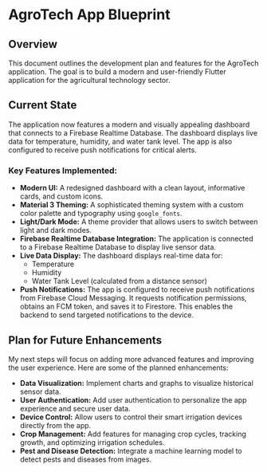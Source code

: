 # AgroTech App Blueprint

## Overview

This document outlines the development plan and features for the AgroTech application. The goal is to build a modern and user-friendly Flutter application for the agricultural technology sector.

## Current State

The application now features a modern and visually appealing dashboard that connects to a Firebase Realtime Database. The dashboard displays live data for temperature, humidity, and water tank level. The app is also configured to receive push notifications for critical alerts.

### Key Features Implemented:

*   **Modern UI:** A redesigned dashboard with a clean layout, informative cards, and custom icons.
*   **Material 3 Theming:** A sophisticated theming system with a custom color palette and typography using `google_fonts`.
*   **Light/Dark Mode:** A theme provider that allows users to switch between light and dark modes.
*   **Firebase Realtime Database Integration:** The application is connected to a Firebase Realtime Database to display live sensor data.
*   **Live Data Display:** The dashboard displays real-time data for:
    *   Temperature
    *   Humidity
    *   Water Tank Level (calculated from a distance sensor)
*   **Push Notifications:** The app is configured to receive push notifications from Firebase Cloud Messaging. It requests notification permissions, obtains an FCM token, and saves it to Firestore. This enables the backend to send targeted notifications to the device.

## Plan for Future Enhancements

My next steps will focus on adding more advanced features and improving the user experience. Here are some of the planned enhancements:

*   **Data Visualization:** Implement charts and graphs to visualize historical sensor data.
*   **User Authentication:** Add user authentication to personalize the app experience and secure user data.
*   **Device Control:** Allow users to control their smart irrigation devices directly from the app.
*   **Crop Management:** Add features for managing crop cycles, tracking growth, and optimizing irrigation schedules.
*   **Pest and Disease Detection:** Integrate a machine learning model to detect pests and diseases from images.

